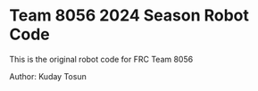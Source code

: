 # Team 8056 2024 Season Robot Code 

This is the original robot code for FRC Team 8056 

Author: Kuday Tosun

